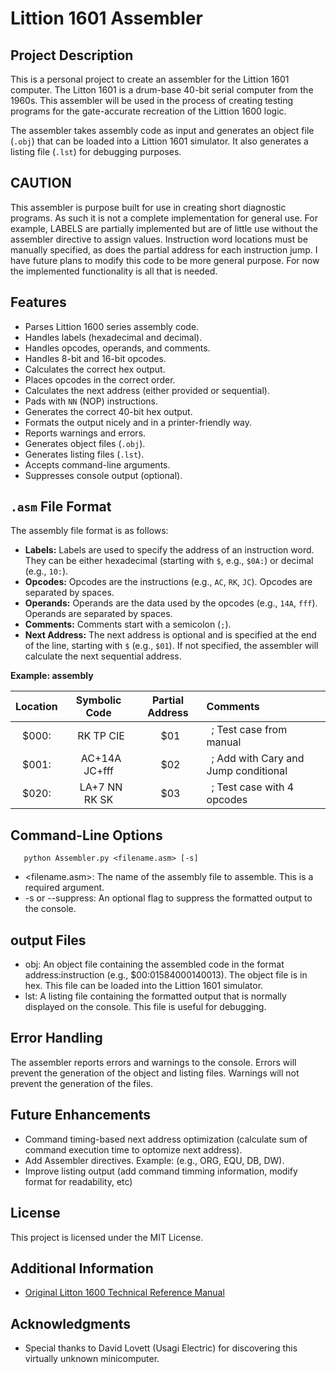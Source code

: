 
# Littion 1601 Assembler

## Project Description

This is a personal project to create an assembler for the Littion 1601 computer. The Litton 1601 is a drum-base 40-bit serial computer from the 1960s. This assembler will be used in the process of creating testing programs for the gate-accurate recreation of the Littion 1600 logic.

The assembler takes assembly code as input and generates an object file (`.obj`) that can be loaded into a Littion 1601 simulator. It also generates a listing file (`.lst`) for debugging purposes.

## CAUTION

This assembler is purpose built for use in creating short diagnostic programs. As such it is not a complete implementation for general use. For example, LABELS are partially implemented but are of little use without the assembler directive to assign values. Instruction word locations must be manually specified, as does the partial address for each instruction jump. I have future plans to modify this code to be more general purpose. For now the implemented functionality is all that is needed.

## Features

*   Parses Littion 1600 series assembly code.
*   Handles labels (hexadecimal and decimal).
*   Handles opcodes, operands, and comments.
*   Handles 8-bit and 16-bit opcodes.
*   Calculates the correct hex output.
*   Places opcodes in the correct order.
*   Calculates the next address (either provided or sequential).
*   Pads with `NN` (NOP) instructions.
*   Generates the correct 40-bit hex output.
*   Formats the output nicely and in a printer-friendly way.
*   Reports warnings and errors.
*   Generates object files (`.obj`).
*   Generates listing files (`.lst`).
*   Accepts command-line arguments.
*   Suppresses console output (optional).

## `.asm` File Format

The assembly file format is as follows:

*   **Labels:** Labels are used to specify the address of an instruction word. They can be either hexadecimal (starting with `$`, e.g., `$0A:`) or decimal (e.g., `10:`).
*   **Opcodes:** Opcodes are the instructions (e.g., `AC`, `RK`, `JC`). Opcodes are separated by spaces.
*   **Operands:** Operands are the data used by the opcodes (e.g., `14A`, `fff`). Operands are separated by spaces.
*   **Comments:** Comments start with a semicolon (`;`).
*   **Next Address:** The next address is optional and is specified at the end of the line, starting with `$` (e.g., `$01`). If not specified, the assembler will calculate the next sequential address.

**Example: assembly**

|Location     |   Symbolic Code  | Partial Address|      Comments      |
| :----:      | :----:      | :----:      | :----      |
|$000:       | &ensp;RK TP CIE          | &ensp;$01       |  &ensp;; Test case from manual |
|$001:       | &ensp;AC+14A  JC+fff     | &ensp;$02       |  &ensp;; Add with Cary and Jump conditional |
|$020:       | &ensp;LA+7  NN  RK  SK   | &ensp;$03       |  &ensp;; Test case with 4 opcodes |

## Command-Line Options
```
   python Assembler.py <filename.asm> [-s]
```
*   <filename.asm>: The name of the assembly file to assemble. This is a required argument.
*   -s or --suppress: An optional flag to suppress the formatted output to the console.

## output Files

*   obj: An object file containing the assembled code in the format address:instruction (e.g., $00:01584000140013). The object file is in hex. This file can be loaded into the Littion 1601 simulator.
*   lst: A listing file containing the formatted output that is normally displayed on the console. This file is useful for debugging.

## Error Handling

The assembler reports errors and warnings to the console. Errors will prevent the generation of the object and listing files. Warnings will not prevent the generation of the files.

## Future Enhancements

* Command timing-based next address optimization (calculate sum of command execution time to optomize next address).
* Add Assembler directives. Example: (e.g., ORG, EQU, DB, DW).
* Improve listing output (add command timming information, modify format for readability, etc)

## License

This project is licensed under the MIT License.

## Additional Information

* [Original Litton 1600 Technical Reference Manual](https://bitsavers.org/pdf/litton/Litton1600_TechnicalRefMan.pdf)

## Acknowledgments

* Special thanks to David Lovett (Usagi Electric) for discovering this virtually unknown minicomputer.
